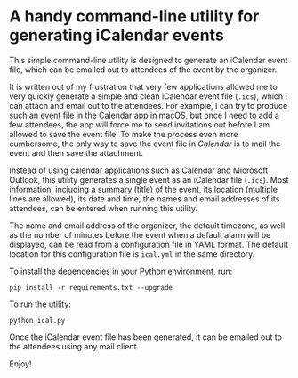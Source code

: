 # A handy command-line utility for generating iCalendar events

This simple command-line utility is designed to generate an iCalendar event file, which can be emailed out to attendees of the event by the organizer.

It is written out of my frustration that very few applications allowed me to very quickly generate a simple and clean iCalendar event file (`.ics`), which I can attach and email out to the attendees. For example, I can try to produce such an event file in the Calendar app in macOS, but once I need to add a few attendees, the app will force me to send invitations out before I am allowed to save the event file. To make the process even more cumbersome, the only way to save the event file in *Calendar* is to mail the event and then save the attachment.

Instead of using calendar applications such as Calendar and Microsoft Outlook, this utility generates a single event as an iCalendar file (`.ics`). Most information, including a summary (title) of the event, its location (multiple lines are allowed), its date and time, the names and email addresses of its attendees, can be entered when running this utility.

The name and email address of the organizer, the default timezone, as well as the number of minutes before the event when a default alarm will be displayed, can be read from a configuration file in YAML format. The default location for this configuration file is `ical.yml` in the same directory.

To install the dependencies in your Python environment, run:

```shell
pip install -r requirements.txt --upgrade
```

To run the utility:

```shell
python ical.py
```

Once the iCalendar event file has been generated, it can be emailed out to the attendees using any mail client.

Enjoy!